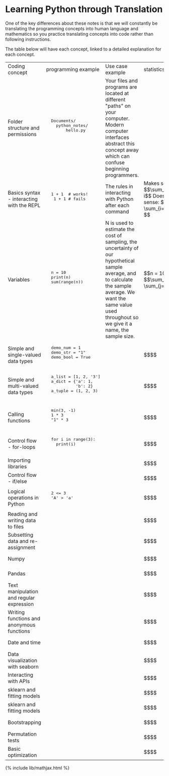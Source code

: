 # Learning Python through Translation

One of the key differences about these notes is that we will constantly be
translating the programming concepts into human language and mathematics so
you practice translating concepts into code rather than following instructions.

The table below will have each concept, linked to a detailed explanation for
each concept.

<table>
<tr>
  <td>Coding concept</td>
  <td>programming example</td>
  <td>Use case example</td>
  <td>statistics example</td>
</tr>
<tr>
  <td>Folder structure and permissions</td>
  <td><pre>
  Documents/
    python_notes/
        hello.py
  </pre></td>
  <td>
  Your files and programs are located at different "paths" on your computer.
  Modern computer interfaces abstract this concept away which can confuse
  beginning programmers.
  </td>
  <td>
  </td>
</tr>
<tr>
  <td>Basics syntax - interacting with the REPL</td>
  <td><pre>
  1 + 1  # works!
   1 + 1 # fails
  </pre></td>
  <td>
  The rules in interacting with Python after each command
  </td>
  <td>
  Makes sense:
  $$\sum_{i=1}^{10} i$$
  Doesn't make sense:
  $$i \sum_{i=1}^{10} $$
  </td>
</tr>
<tr>
  <td>Variables</td>
  <td><pre>
  n = 10
  print(n)
  sum(range(n))
  </pre></td>
  <td>
  N is used to estimate the cost of sampling, the
  uncertainty of our hypothetical sample average, and to calculate the
  sample average. We want the same value used throughout so we give it
  a name, the sample size.
  </td>
  <td>
  $$n = 10$$
  $$\sum_{i=1}^n i = \sum_{j=1}^n j$$
  </td>
</tr>
<tr>
  <td>Simple and single-valued data types</td>
  <td><pre>
  demo_num = 1
  demo_str = "1"
  demo_bool = True
  </pre></td>
  <td></td>
  <td>$$$$</td>
</tr>
<tr>
  <td>Simple and multi-valued data types</td>
  <td><pre>
  a_list = [1, 2, '3']
  a_dict = {'a': 1,
            'b': 2}
  a_tuple = (1, 2, 3)
  </pre></td>
  <td></td>
  <td>$$$$</td>
</tr>
<tr>
  <td>Calling functions</td>
  <td><pre>
  min(3, -1)
  1 * 3
  "1" * 3
  </pre></td>
  <td></td>
  <td>$$$$</td>
</tr>
<tr>
  <td>Control flow - for-loops</td>
  <td><pre>
  for i in range(3):
    print(i)
  </pre></td>
  <td></td>
  <td>$$$$</td>
</tr>
<tr>
  <td>Importing libraries</td>
  <td><pre>
  </pre></td>
  <td></td>
  <td>$$$$</td>
</tr>
<tr>
  <td>Control flow - if/else</td>
  <td><pre>
  </pre></td>
  <td></td>
  <td>$$$$</td>
</tr>
<tr>
  <td>Logical operations in Python</td>
  <td><pre>
  2 <= 3
  'A' > 'a'
  </pre></td>
  <td></td>
  <td>$$$$</td>
</tr>
<tr>
  <td>Reading and writing data to files</td>
  <td><pre>
  </pre></td>
  <td></td>
  <td>$$$$</td>
</tr>
<tr>
  <td>Subsetting data and re-assignment</td>
  <td><pre>
  </pre></td>
  <td></td>
  <td>$$$$</td>
</tr>
<tr>
  <td>Numpy</td>
  <td><pre>
  </pre></td>
  <td></td>
  <td>$$$$</td>
</tr>
<tr>
  <td>Pandas</td>
  <td><pre>
  </pre></td>
  <td></td>
  <td>$$$$</td>
</tr>
<tr>
  <td>Text manipulation and regular expression</td>
  <td><pre>
  </pre></td>
  <td></td>
  <td>$$$$</td>
</tr>
<tr>
  <td>Writing functions and anonymous functions</td>
  <td><pre>
  </pre></td>
  <td></td>
  <td>$$$$</td>
</tr>
<tr>
  <td>Date and time</td>
  <td><pre>
  </pre></td>
  <td></td>
  <td>$$$$</td>
</tr>
<tr>
  <td>Data visualization with seaborn</td>
  <td><pre>
  </pre></td>
  <td></td>
  <td>$$$$</td>
</tr>
<tr>
  <td>Interacting with APIs</td>
  <td><pre>
  </pre></td>
  <td></td>
  <td>$$$$</td>
</tr>
<tr>
  <td>sklearn and fitting models</td>
  <td><pre>
  </pre></td>
  <td></td>
  <td>$$$$</td>
</tr>
<tr>
  <td>sklearn and fitting models</td>
  <td><pre>
  </pre></td>
  <td></td>
  <td>$$$$</td>
</tr>
<tr>
  <td>Bootstrapping</td>
  <td><pre>
  </pre></td>
  <td></td>
  <td>$$$$</td>
</tr>
<tr>
  <td>Permutation tests</td>
  <td><pre>
  </pre></td>
  <td></td>
  <td>$$$$</td>
</tr>
<tr>
  <td>Basic optimization</td>
  <td><pre>
  </pre></td>
  <td></td>
  <td>$$$$</td>
</tr>

</table>


{% include lib/mathjax.html %}
